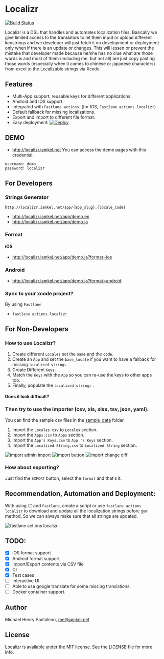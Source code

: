 # Localizr

[![Build Status](https://travis-ci.org/michaelhenry/Localizr.svg?branch=master)](https://travis-ci.org/michaelhenry/Localizr)

Localizr is a DSL that handles and automates localization files. Basically we give limited access to the translators to let them input or upload different keystrings and we developer will just fetch it on development or deployment only when if there is an update or changes. This will lessen or prevent the mistake that developer made because he/she has no clue what are those words is and most of them (including me, but not all) are just copy pasting those words (especially when it comes to chinese or japanese characters) from excel to the Localizable.strings via Xcode.
      

## Features
- Multi-App support. reusable keys for different applications.
- Android and IOS support.
- Integrated with `Fastlane actions`. (for IOS, `Fastlane actions localizr`) 
- Default fallback for missing localizations.
- Export and import to different file format.
- Easy deployment: [![Deploy](https://www.herokucdn.com/deploy/button.svg)](https://heroku.com/deploy?template=https://github.com/michaelhenry/localizr)

## DEMO
- http://localizr.iamkel.net
You can access the demo pages with this credential:
```
username: demo
password: localizr
```


## For Developers
### Strings Generator
```
http://localizr.iamkel.net/app/{app_slug}.{locale_code}
```
- http://localizr.iamkel.net/app/demo.en
- http://localizr.iamkel.net/app/demo.ja

### Format
#### iOS
- http://localizr.iamkel.net/app/demo.ja?format=ios

### Android
- http://localizr.iamkel.net/app/demo.ja?format=android

### Sync to your xcode project?
By using `Fastlane`
- `fastlane actions localizr`


## For Non-Developers
### How to use Localizr?

1. Create different `Locales` set the `name` and the `code`.
2. Create an `App` and set the `base_locale` if you want to have a fallback for missing `localized strings`.
3. Create Different `Keys`.
4. Match the `Keys` with the `App` so you can re-use the keys to other apps too.
5. Finally, populate the `localized strings` .


#### Does it look difficult? 
### Then try to use the importer (csv, xls, xlsx, tsv, json, yaml).
You can find the sample csv files in the [sample_data](/sample_data) folder.

1. Import the `Locales.csv` to `Locales` section.
2. Import the `Apps.csv` to `Apps` section.
3. Import the `App's Keys.csv` to `App 's Keys` section.
4. Import the `Localized String.csv` to `Localized String` section.

![import admin import](docs/admin_localized_strings_import.png)
![import button](docs/admin_import.png)
![import change diff](docs/admin_import_compare.png)

### How about exporting?
Just find the `EXPORT` button, select the `format` and that's it.


## Recommendation, Automation and Deployment:
With using `CI` and `Fastlane`, create a script or use `fastlane actions localizr` to download and update all the localization strings before `gym` method, So we can always make sure that all strings are updated. 

![fastlane actions localizr](docs/fastlane_actions_localizr.png)

## TODO:

- [x] iOS format support
- [x] Android format support
- [x] Import/Export contents via CSV file
- [x] CI
- [x] Test cases
- [ ] Interactive UI.
- [ ] Able to use google translate for some missing translations.
- [ ] Docker container support.

## Author

Michael Henry Pantaleon, me@iamkel.net

## License

Localizr is available under the MIT license. See the LICENSE file for more info.
